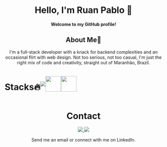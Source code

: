 
<div align="center" >
      <h1>Hello, I'm Ruan Pablo 👋</h1>
        <h4>Welcome to my GitHub profile!</h4>
    <section>
      <h1>About Me💭</h1>
        <p>I'm a full-stack developer with a knack for backend complexities and an occasional flirt with web design. Not too serious, not too casual, I'm just the right mix of code and creativity, straight out of Maranhão, Brazil.</p>
    </section>
        <div style="display: flex; align-items: center;"> 
          <h1>Stacks🔥</h1>
            <img src="https://skillicons.dev/icons?i=js,html,css,tailwind,sass,git,mysql,docker,php,laravel" /> 
            <img src="https://github.com/intpablo/intpablo/assets/150086518/3fa0a1ab-23bd-4f27-8835-d8d22bb680d6"  width="50"  /> 
            <img src="https://github.com/intpablo/intpablo/assets/150086518/2a8c2c98-950f-4e5e-8b76-19f7f3c5f8cd" width="50" />
        </div> 
  <h1>Contact</h1>
    <a href="mailto:ruanruandnz@gmail.com">
      <img src="https://skillicons.dev/icons?i=gmail"/>
    </a>
      <a href="https://www.linkedin.com/in/ruan-pablo-da-silva-diniz-805ab12a7" >
      <img src="https://skillicons.dev/icons?i=linkedin"/>
    </a>
  <p>Send me an email or connect with me on LinkedIn.</p>
</div>



  






 











